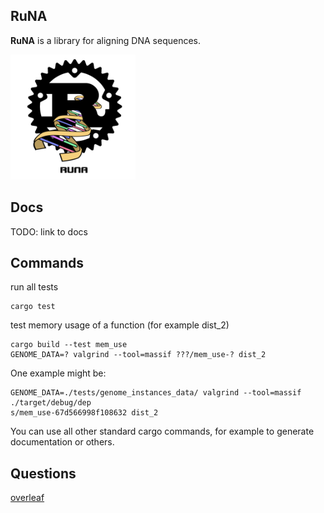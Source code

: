 

## RuNA

**RuNA** is a library for aligning DNA sequences. 
<!-- ![runa logo](misc/logo.png) -->
<img src="misc/logo.png" alt="runa logo" width="200"/>



## Docs 

TODO: link to docs

## Commands 

run all tests
``` 
cargo test 
```

test memory usage of a function (for example dist_2)

```
cargo build --test mem_use
GENOME_DATA=? valgrind --tool=massif ???/mem_use-? dist_2
```
One example might be:
```
GENOME_DATA=./tests/genome_instances_data/ valgrind --tool=massif ./target/debug/dep
s/mem_use-67d566998f108632 dist_2
```

You can use all other standard cargo commands, for example to generate documentation or others.


## Questions

[overleaf](https://www.overleaf.com/project/632486670475fd12235d011c)
